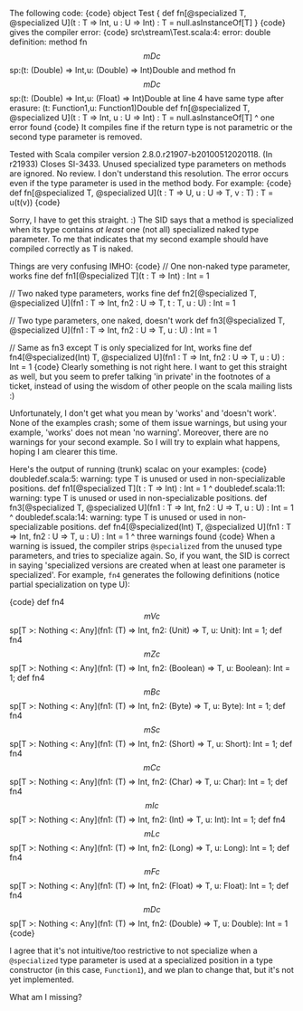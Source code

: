 The following code:
{code}
object Test {
  def fn[@specialized T, @specialized U](t : T => Int, u : U => Int) : T = null.asInstanceOf[T]
}
{code}
gives the compiler error:
{code}
src\stream\Test.scala:4: error: double definition:
method fn$$mDc$$sp:(t: (Double) => Int,u: (Double) => Int)Double and
method fn$$mDc$$sp:(t: (Double) => Int,u: (Float) => Int)Double at line 4
have same type after erasure: (t: Function1,u: Function1)Double
  def fn[@specialized T, @specialized U](t : T => Int, u : U => Int) : T = null.asInstanceOf[T]
      ^
one error found
{code}
It compiles fine if the return type is not parametric or the second type parameter is removed.

Tested with Scala compiler version 2.8.0.r21907-b20100512020118.
(In r21933) Closes SI-3433. Unused specialized type parameters on methods are ignored. No review.
I don't understand this resolution. The error occurs even if the type parameter is used in the method body. For example:
{code}
  def fn[@specialized T, @specialized U](t : T => U, u : U => T, v : T) : T = u(t(v))
{code}

Sorry, I have to get this straight. :) The SID says that a method is specialized when its type contains *at least* one (not all) specialized naked type parameter. To me that indicates that my second example should have compiled correctly as T is naked.

Things are very confusing IMHO:
{code}
  // One non-naked type parameter, works fine
  def fn1[@specialized T](t : T => Int) : Int = 1

  // Two naked type parameters, works fine
  def fn2[@specialized T, @specialized U](fn1 : T => Int, fn2 : U => T, t : T, u : U) : Int = 1

  // Two type parameters, one naked, doesn't work
  def fn3[@specialized T, @specialized U](fn1 : T => Int, fn2 : U => T, u : U) : Int = 1

  // Same as fn3 except T is only specialized for Int, works fine
  def fn4[@specialized(Int) T, @specialized U](fn1 : T => Int, fn2 : U => T, u : U) : Int = 1
{code}
Clearly something is not right here.
I want to get this straight as well, but you seem to prefer talking 'in private' in the footnotes of a ticket, instead of using the wisdom of other people on the scala mailing lists :)

Unfortunately, I don't get what you mean by 'works' and 'doesn't work'. None of the examples crash; some of them issue warnings, but using your example, 'works' does not mean 'no warning'. Moreover, there are no warnings for your second example. So I will try to explain what happens, hoping I am clearer this time.

Here's the output of running (trunk) scalac on your examples:
{code}
doubledef.scala:5: warning: type T is unused or used in non-specializable positions.
  def fn1[@specialized T](t : T => Int) : Int = 1
      ^
doubledef.scala:11: warning: type T is unused or used in non-specializable positions.
  def fn3[@specialized T, @specialized U](fn1 : T => Int, fn2 : U => T, u : U) : Int = 1
      ^
doubledef.scala:14: warning: type T is unused or used in non-specializable positions.
  def fn4[@specialized(Int) T, @specialized U](fn1 : T => Int, fn2 : U => T, u : U) : Int = 1
      ^
three warnings found
{code}
When a warning is issued, the compiler strips `@specialized` from the unused type parameters, and tries to specialize again. So, if you want, the SID is correct in saying 'specialized versions are created when at least one parameter is specialized'. For example, `fn4` generates the following definitions (notice partial specialization on type U):

{code}
    <specialized> def fn4$$mVc$$sp[T >: Nothing <: Any](fn1: (T) => Int, fn2: (Unit) => T, u: Unit): Int = 1;
    <specialized> def fn4$$mZc$$sp[T >: Nothing <: Any](fn1: (T) => Int, fn2: (Boolean) => T, u: Boolean): Int = 1;
    <specialized> def fn4$$mBc$$sp[T >: Nothing <: Any](fn1: (T) => Int, fn2: (Byte) => T, u: Byte): Int = 1;
    <specialized> def fn4$$mSc$$sp[T >: Nothing <: Any](fn1: (T) => Int, fn2: (Short) => T, u: Short): Int = 1;
    <specialized> def fn4$$mCc$$sp[T >: Nothing <: Any](fn1: (T) => Int, fn2: (Char) => T, u: Char): Int = 1;
    <specialized> def fn4$$mIc$$sp[T >: Nothing <: Any](fn1: (T) => Int, fn2: (Int) => T, u: Int): Int = 1;
    <specialized> def fn4$$mLc$$sp[T >: Nothing <: Any](fn1: (T) => Int, fn2: (Long) => T, u: Long): Int = 1;
    <specialized> def fn4$$mFc$$sp[T >: Nothing <: Any](fn1: (T) => Int, fn2: (Float) => T, u: Float): Int = 1;
    <specialized> def fn4$$mDc$$sp[T >: Nothing <: Any](fn1: (T) => Int, fn2: (Double) => T, u: Double): Int = 1
{code}

I agree that it's not intuitive/too restrictive to not specialize when a `@specialized` type parameter is used at a specialized position in a type constructor (in this case, `Function1`), and we plan to change that, but it's not yet implemented.

What am I missing?
